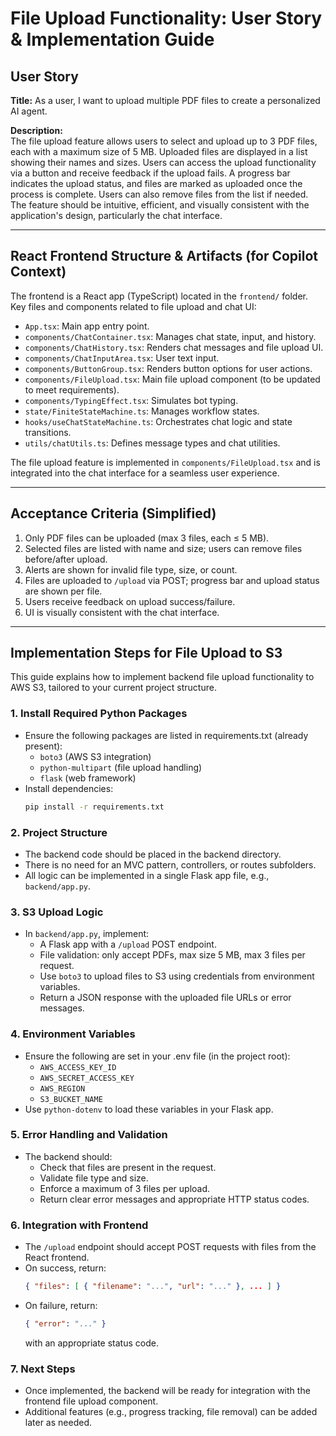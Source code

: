 # File Upload Functionality: User Story & Implementation Guide

## User Story

**Title:** As a user, I want to upload multiple PDF files to create a personalized AI agent.

**Description:**  
The file upload feature allows users to select and upload up to 3 PDF files, each with a maximum size of 5 MB. Uploaded files are displayed in a list showing their names and sizes. Users can access the upload functionality via a button and receive feedback if the upload fails. A progress bar indicates the upload status, and files are marked as uploaded once the process is complete. Users can also remove files from the list if needed. The feature should be intuitive, efficient, and visually consistent with the application's design, particularly the chat interface.

---

## React Frontend Structure & Artifacts (for Copilot Context)

The frontend is a React app (TypeScript) located in the `frontend/` folder. Key files and components related to file upload and chat UI:

- `App.tsx`: Main app entry point.
- `components/ChatContainer.tsx`: Manages chat state, input, and history.
- `components/ChatHistory.tsx`: Renders chat messages and file upload UI.
- `components/ChatInputArea.tsx`: User text input.
- `components/ButtonGroup.tsx`: Renders button options for user actions.
- `components/FileUpload.tsx`: Main file upload component (to be updated to meet requirements).
- `components/TypingEffect.tsx`: Simulates bot typing.
- `state/FiniteStateMachine.ts`: Manages workflow states.
- `hooks/useChatStateMachine.ts`: Orchestrates chat logic and state transitions.
- `utils/chatUtils.ts`: Defines message types and chat utilities.

The file upload feature is implemented in `components/FileUpload.tsx` and is integrated into the chat interface for a seamless user experience.

---

## Acceptance Criteria (Simplified)

1. Only PDF files can be uploaded (max 3 files, each ≤ 5 MB).
2. Selected files are listed with name and size; users can remove files before/after upload.
3. Alerts are shown for invalid file type, size, or count.
4. Files are uploaded to `/upload` via POST; progress bar and upload status are shown per file.
5. Users receive feedback on upload success/failure.
6. UI is visually consistent with the chat interface.

---

## Implementation Steps for File Upload to S3

This guide explains how to implement backend file upload functionality to AWS S3, tailored to your current project structure.

### 1. Install Required Python Packages

- Ensure the following packages are listed in requirements.txt (already present):
  - `boto3` (AWS S3 integration)
  - `python-multipart` (file upload handling)
  - `flask` (web framework)
- Install dependencies:
  ```bash
  pip install -r requirements.txt
  ```

### 2. Project Structure

- The backend code should be placed in the backend directory.
- There is no need for an MVC pattern, controllers, or routes subfolders.
- All logic can be implemented in a single Flask app file, e.g., `backend/app.py`.

### 3. S3 Upload Logic

- In `backend/app.py`, implement:
  - A Flask app with a `/upload` POST endpoint.
  - File validation: only accept PDFs, max size 5 MB, max 3 files per request.
  - Use `boto3` to upload files to S3 using credentials from environment variables.
  - Return a JSON response with the uploaded file URLs or error messages.

### 4. Environment Variables

- Ensure the following are set in your .env file (in the project root):
  - `AWS_ACCESS_KEY_ID`
  - `AWS_SECRET_ACCESS_KEY`
  - `AWS_REGION`
  - `S3_BUCKET_NAME`
- Use `python-dotenv` to load these variables in your Flask app.

### 5. Error Handling and Validation

- The backend should:
  - Check that files are present in the request.
  - Validate file type and size.
  - Enforce a maximum of 3 files per upload.
  - Return clear error messages and appropriate HTTP status codes.

### 6. Integration with Frontend

- The `/upload` endpoint should accept POST requests with files from the React frontend.
- On success, return:
  ```json
  { "files": [ { "filename": "...", "url": "..." }, ... ] }
  ```
- On failure, return:
  ```json
  { "error": "..." }
  ```
  with an appropriate status code.

### 7. Next Steps

- Once implemented, the backend will be ready for integration with the frontend file upload component.
- Additional features (e.g., progress tracking, file removal) can be added later as needed.
